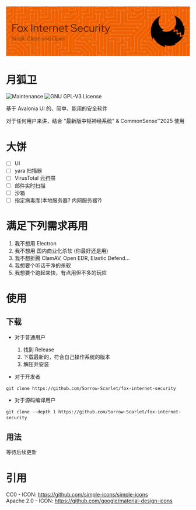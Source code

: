 ![HeadIMG](/HEAD.png)

# 月狐卫

![Maintenance](https://img.shields.io/badge/Maintained%3F-yes-green.svg?style=flat-square)
![GNU GPL-V3 License](https://img.shields.io/badge/%20license-GNU%20GPL%20v3-brightgreen.svg?style=flat-square)

基于 Avalonia UI 的、简单、能用的安全软件

对于任何用户来讲，结合 "最新版中枢神经系统" & CommonSense™2025 使用

# 大饼

- [ ] UI
- [ ] yara 扫描器
- [ ] VirusTotal 云扫描
- [ ] 邮件实时扫描
- [ ] 沙箱
- [ ] 指定病毒库(本地服务器? 内网服务器?)

# 满足下列需求再用

1. 我不想用 Electron
2. 我不想用 国内商业化杀软 (你最好还是用)
3. 我不想折腾 ClamAV, Open EDR, Elastic Defend...
4. 我想要个听话干净的杀软
5. 我想要个跑起来快，有点用但不多的玩应

# 使用

## 下载

- 对于普通用户

  1. 找到 Release
  2. 下载最新的，符合自己操作系统的版本
  3. 解压并安装

- 对于开发者

```
git clone https://github.com/Sorrow-Scarlet/fox-internet-security
```

- 对于源码编译用户

```
git clone --depth 1 https://github.com/Sorrow-Scarlet/fox-internet-security
```

## 用法

等待后续更新

# 引用

CC0 - ICON: https://github.com/simple-icons/simple-icons  
Apache 2.0 - ICON: https://github.com/google/material-design-icons
